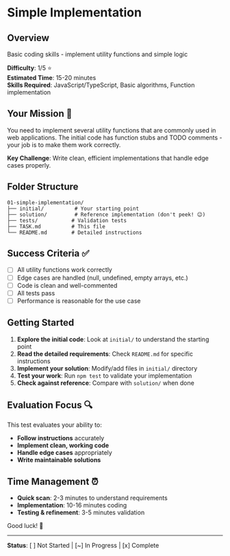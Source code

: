 # Simple Implementation

## Overview
Basic coding skills - implement utility functions and simple logic

**Difficulty**: 1/5 ⭐  
**Estimated Time**: 15-20 minutes  
**Skills Required**: JavaScript/TypeScript, Basic algorithms, Function implementation

## Your Mission 🎯

You need to implement several utility functions that are commonly used in web applications. The initial code has function stubs and TODO comments - your job is to make them work correctly.

**Key Challenge**: Write clean, efficient implementations that handle edge cases properly.

## Folder Structure
```
01-simple-implementation/
├── initial/          # Your starting point
├── solution/         # Reference implementation (don't peek! 😉)
├── tests/           # Validation tests
├── TASK.md          # This file
└── README.md        # Detailed instructions
```

## Success Criteria ✅

- [ ] All utility functions work correctly
- [ ] Edge cases are handled (null, undefined, empty arrays, etc.)
- [ ] Code is clean and well-commented
- [ ] All tests pass
- [ ] Performance is reasonable for the use case

## Getting Started

1. **Explore the initial code**: Look at `initial/` to understand the starting point
2. **Read the detailed requirements**: Check `README.md` for specific instructions
3. **Implement your solution**: Modify/add files in `initial/` directory
4. **Test your work**: Run `npm test` to validate your implementation
5. **Check against reference**: Compare with `solution/` when done

## Evaluation Focus 🔍

This test evaluates your ability to:
- **Follow instructions** accurately
- **Implement clean, working code**
- **Handle edge cases** appropriately
- **Write maintainable solutions**

## Time Management ⏰

- **Quick scan**: 2-3 minutes to understand requirements
- **Implementation**: 10-16 minutes coding
- **Testing & refinement**: 3-5 minutes validation

Good luck! 🚀

---
**Status**: [ ] Not Started | [~] In Progress | [x] Complete
